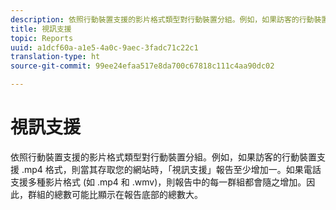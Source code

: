 ```yaml
---
description: 依照行動裝置支援的影片格式類型對行動裝置分組。例如，如果訪客的行動裝置支援 .mp4 格式，則當其存取您的網站時，「視訊支援」報告至少增加一。如果電話支援多種影片格式 (如 .mp4 和 .wmv)，則報告中的每一群組都會隨之增加。因此，群組的總數可能比顯示在報告底部的總數大。
title: 視訊支援
topic: Reports
uuid: a1dcf60a-a1e5-4a0c-9aec-3fadc71c22c1
translation-type: ht
source-git-commit: 99ee24efaa517e8da700c67818c111c4aa90dc02

---
```



# 視訊支援

依照行動裝置支援的影片格式類型對行動裝置分組。例如，如果訪客的行動裝置支援 .mp4 格式，則當其存取您的網站時，「視訊支援」報告至少增加一。如果電話支援多種影片格式 (如 .mp4 和 .wmv)，則報告中的每一群組都會隨之增加。因此，群組的總數可能比顯示在報告底部的總數大。

